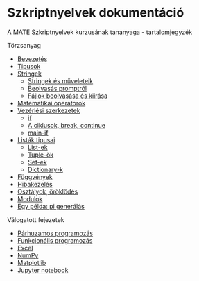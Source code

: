 # Szkriptnyelvek dokumentáció

A MATE Szkriptnyelvek kurzusának tananyaga - tartalomjegyzék

Törzsanyag
* [Bevezetés](https://github.com/sandor-lokos/szkriptnyelvek_docs/blob/main/intro.md)
* [Tipusok](https://github.com/sandor-lokos/szkriptnyelvek_docs/blob/main/types.md)
* [Stringek](https://github.com/sandor-lokos/szkriptnyelvek_docs/blob/main/strings.md)
	- [Stringek és műveleteik](https://github.com/sandor-lokos/szkriptnyelvek_docs/blob/main/strings.md#stringek-%C3%A9s-m%C5%B1veleteik)
	- [Beolvasás promptról](https://github.com/sandor-lokos/szkriptnyelvek_docs/blob/main/strings.md#beolvas%C3%A1s-promptr%C3%B3l)
	- [Fájlok beolvasása és kiirása](https://github.com/sandor-lokos/szkriptnyelvek_docs/blob/main/strings.md#f%C3%A1jlok-beolvas%C3%A1sa-%C3%A9s-kiir%C3%A1sa)
* [Matematikai operátorok](https://github.com/sandor-lokos/szkriptnyelvek_docs/blob/main/mathops.md)
* [Vezérlési szerkezetek](https://github.com/sandor-lokos/szkriptnyelvek_docs/blob/main/statements.md)
	- [if](https://github.com/sandor-lokos/szkriptnyelvek_docs/blob/main/statements.md#az-if-statement)
	- [A ciklusok, break, continue](https://github.com/sandor-lokos/szkriptnyelvek_docs/blob/main/statements.md#a-ciklusok-break-continue)
	- [main-if](https://github.com/sandor-lokos/szkriptnyelvek_docs/blob/main/statements.md#egy-furcsa-if-statement----az-ifname--main-idiom)
* [Listák tipusai](https://github.com/sandor-lokos/szkriptnyelvek_docs/blob/main/lists.md)
	- [List-ek](https://github.com/sandor-lokos/szkriptnyelvek_docs/blob/main/lists.md#tuple-%C3%B6k)
	- [Tuple-ök](https://github.com/sandor-lokos/szkriptnyelvek_docs/blob/main/lists.md#tuple-%C3%B6k)
	- [Set-ek](https://github.com/sandor-lokos/szkriptnyelvek_docs/blob/main/lists.md#Set-ek)
	- [Dictionary-k](https://github.com/sandor-lokos/szkriptnyelvek_docs/blob/main/lists.md#dictionary-k)
* [Függvények](https://github.com/sandor-lokos/szkriptnyelvek_docs/blob/main/functions.md)
* [Hibakezelés](https://github.com/sandor-lokos/szkriptnyelvek_docs/blob/main/errors.md)
* [Osztályok, öröklődés](https://github.com/sandor-lokos/szkriptnyelvek_docs/blob/main/classes_inheritence.md)
* [Modulok](https://github.com/sandor-lokos/szkriptnyelvek_docs/blob/main/modules.md)
* [Egy példa: pi generálás](https://github.com/sandor-lokos/szkriptnyelvek_docs/blob/main/pi.md)

Válogatott fejezetek
* [Párhuzamos programozás](https://github.com/sandor-lokos/szkriptnyelvek_docs/blob/main/parallel.md)
* [Funkcionális programozás](https://github.com/sandor-lokos/szkriptnyelvek_docs/blob/main/functional.md)
* [Excel](https://github.com/sandor-lokos/szkriptnyelvek_docs/blob/main/excel.md)
* [NumPy](https://github.com/sandor-lokos/szkriptnyelvek_docs/blob/main/numpy.md)
* [Matplotlib](https://github.com/sandor-lokos/szkriptnyelvek_docs/blob/main/matplotlib.md)
* [Jupyter notebook](https://github.com/sandor-lokos/szkriptnyelvek_docs/blob/main/jupyter.md)